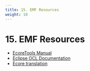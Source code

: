 ```yaml
---
title: 15. EMF Resources
weight: 10
---
```



# 15. EMF Resources

- [EcoreTools Manual](https://help.eclipse.org/latest/index.jsp?topic=%2Forg.eclipse.emf.ecoretools.doc%2Fdoc%2FEcoreTools+User+Manual.html&cp%3D21)
- [Eclipse OCL Documentation](https://help.eclipse.org/latest/index.jsp?topic=%2Forg.eclipse.ocl.doc%2Fhelp%2FOverviewandGettingStarted.html&cp%3D59_0)
- [Ecore translation](https://www.eclipse.org/ecoretools/doc/index.html)
